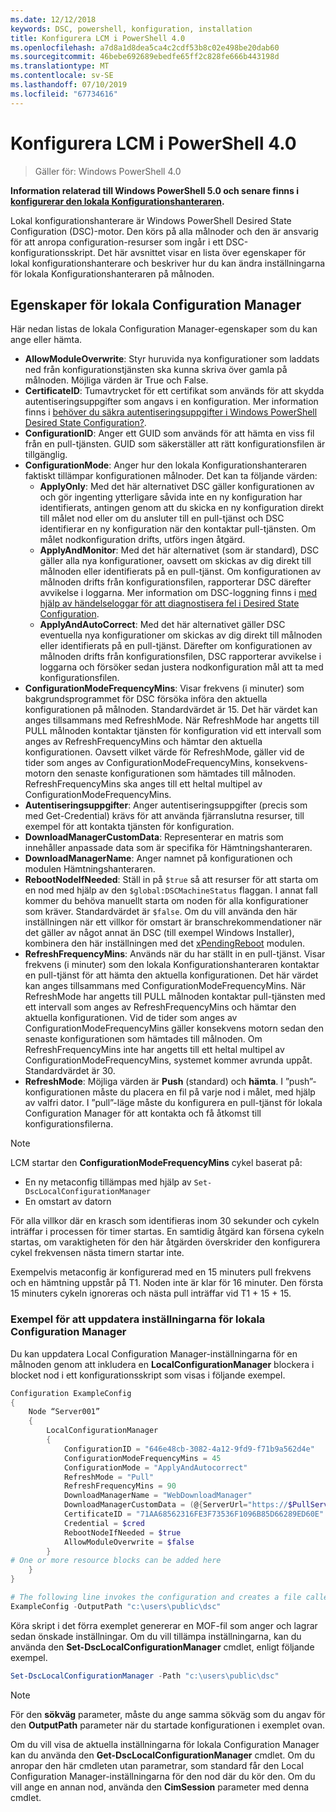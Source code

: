 ```yaml
---
ms.date: 12/12/2018
keywords: DSC, powershell, konfiguration, installation
title: Konfigurera LCM i PowerShell 4.0
ms.openlocfilehash: a7d8a1d8dea5ca4c2cdf53b8c02e498be20dab60
ms.sourcegitcommit: 46bebe692689ebedfe65ff2c828fe666b443198d
ms.translationtype: MT
ms.contentlocale: sv-SE
ms.lasthandoff: 07/10/2019
ms.locfileid: "67734616"
---
```

# <a name="configuring-the-lcm-in-powershell-40"></a>Konfigurera LCM i PowerShell 4.0

>Gäller för: Windows PowerShell 4.0

**Information relaterad till Windows PowerShell 5.0 och senare finns i [konfigurerar den lokala Konfigurationshanteraren](metaConfig.md).**

Lokal konfigurationshanterare är Windows PowerShell Desired State Configuration (DSC)-motor.
Den körs på alla målnoder och den är ansvarig för att anropa configuration-resurser som ingår i ett DSC-konfigurationsskript.
Det här avsnittet visar en lista över egenskaper för lokal konfigurationshanterare och beskriver hur du kan ändra inställningarna för lokala Konfigurationshanteraren på målnoden.

## <a name="local-configuration-manager-properties"></a>Egenskaper för lokala Configuration Manager

Här nedan listas de lokala Configuration Manager-egenskaper som du kan ange eller hämta.

- **AllowModuleOverwrite**: Styr huruvida nya konfigurationer som laddats ned från konfigurationstjänsten ska kunna skriva över gamla på målnoden. Möjliga värden är True och False.
- **CertificateID**: Tumavtrycket för ett certifikat som används för att skydda autentiseringsuppgifter som angavs i en konfiguration. Mer information finns i [behöver du säkra autentiseringsuppgifter i Windows PowerShell Desired State Configuration?](https://blogs.msdn.microsoft.com/powershell/2014/01/31/want-to-secure-credentials-in-windows-powershell-desired-state-configuration/).
- **ConfigurationID**: Anger ett GUID som används för att hämta en viss fil från en pull-tjänsten. GUID som säkerställer att rätt konfigurationsfilen är tillgänglig.
- **ConfigurationMode**: Anger hur den lokala Konfigurationshanteraren faktiskt tillämpar konfigurationen målnoder. Det kan ta följande värden:
  - **ApplyOnly**: Med det här alternativet DSC gäller konfigurationen av och gör ingenting ytterligare såvida inte en ny konfiguration har identifierats, antingen genom att du skicka en ny konfiguration direkt till målet nod eller om du ansluter till en pull-tjänst och DSC identifierar en ny konfiguration när den kontaktar pull-tjänsten. Om målet nodkonfiguration drifts, utförs ingen åtgärd.
  - **ApplyAndMonitor**: Med det här alternativet (som är standard), DSC gäller alla nya konfigurationer, oavsett om skickas av dig direkt till målnoden eller identifierats på en pull-tjänst. Om konfigurationen av målnoden drifts från konfigurationsfilen, rapporterar DSC därefter avvikelse i loggarna. Mer information om DSC-loggning finns i [med hjälp av händelseloggar för att diagnostisera fel i Desired State Configuration](http://blogs.msdn.com/b/powershell/archive/2014/01/03/using-event-logs-to-diagnose-errors-in-desired-state-configuration.aspx).
  - **ApplyAndAutoCorrect**: Med det här alternativet gäller DSC eventuella nya konfigurationer om skickas av dig direkt till målnoden eller identifierats på en pull-tjänst. Därefter om konfigurationen av målnoden drifts från konfigurationsfilen, DSC rapporterar avvikelse i loggarna och försöker sedan justera nodkonfiguration mål att ta med konfigurationsfilen.
- **ConfigurationModeFrequencyMins**: Visar frekvens (i minuter) som bakgrundsprogrammet för DSC försöka införa den aktuella konfigurationen på målnoden. Standardvärdet är 15. Det här värdet kan anges tillsammans med RefreshMode. När RefreshMode har angetts till PULL målnoden kontaktar tjänsten för konfiguration vid ett intervall som anges av RefreshFrequencyMins och hämtar den aktuella konfigurationen. Oavsett vilket värde för RefreshMode, gäller vid de tider som anges av ConfigurationModeFrequencyMins, konsekvens-motorn den senaste konfigurationen som hämtades till målnoden. RefreshFrequencyMins ska anges till ett heltal multipel av ConfigurationModeFrequencyMins.
- **Autentiseringsuppgifter**: Anger autentiseringsuppgifter (precis som med Get-Credential) krävs för att använda fjärranslutna resurser, till exempel för att kontakta tjänsten för konfiguration.
- **DownloadManagerCustomData**: Representerar en matris som innehåller anpassade data som är specifika för Hämtningshanteraren.
- **DownloadManagerName**: Anger namnet på konfigurationen och modulen Hämtningshanteraren.
- **RebootNodeIfNeeded**: Ställ in på `$true` så att resurser för att starta om en nod med hjälp av den `$global:DSCMachineStatus` flaggan. I annat fall kommer du behöva manuellt starta om noden för alla konfigurationer som kräver. Standardvärdet är `$false`. Om du vill använda den här inställningen när ett villkor för omstart är branschrekommendationer när det gäller av något annat än DSC (till exempel Windows Installer), kombinera den här inställningen med det [xPendingReboot](https://github.com/powershell/xpendingreboot) modulen.
- **RefreshFrequencyMins**: Används när du har ställt in en pull-tjänst. Visar frekvens (i minuter) som den lokala Konfigurationshanteraren kontaktar en pull-tjänst för att hämta den aktuella konfigurationen. Det här värdet kan anges tillsammans med ConfigurationModeFrequencyMins. När RefreshMode har angetts till PULL målnoden kontaktar pull-tjänsten med ett intervall som anges av RefreshFrequencyMins och hämtar den aktuella konfigurationen. Vid de tider som anges av ConfigurationModeFrequencyMins gäller konsekvens motorn sedan den senaste konfigurationen som hämtades till målnoden. Om RefreshFrequencyMins inte har angetts till ett heltal multipel av ConfigurationModeFrequencyMins, systemet kommer avrunda uppåt. Standardvärdet är 30.
- **RefreshMode**: Möjliga värden är **Push** (standard) och **hämta**. I ”push”-konfigurationen måste du placera en fil på varje nod i målet, med hjälp av valfri dator. I ”pull”-läge måste du konfigurera en pull-tjänst för lokala Configuration Manager för att kontakta och få åtkomst till konfigurationsfilerna.

> [!NOTE]
> LCM startar den **ConfigurationModeFrequencyMins** cykel baserat på:
>
> - En ny metaconfig tillämpas med hjälp av `Set-DscLocalConfigurationManager`
> - En omstart av datorn
>
> För alla villkor där en krasch som identifieras inom 30 sekunder och cykeln inträffar i processen för timer startas.
> En samtidig åtgärd kan försena cykeln startas, om varaktigheten för den här åtgärden överskrider den konfigurera cykel frekvensen nästa timern startar inte.
>
> Exempelvis metaconfig är konfigurerad med en 15 minuters pull frekvens och en hämtning uppstår på T1.  Noden inte är klar för 16 minuter.  Den första 15 minuters cykeln ignoreras och nästa pull inträffar vid T1 + 15 + 15.

### <a name="example-of-updating-local-configuration-manager-settings"></a>Exempel för att uppdatera inställningarna för lokala Configuration Manager

Du kan uppdatera Local Configuration Manager-inställningarna för en målnoden genom att inkludera en **LocalConfigurationManager** blockera i blocket nod i ett konfigurationsskript som visas i följande exempel.

```powershell
Configuration ExampleConfig
{
    Node “Server001”
    {
        LocalConfigurationManager
        {
            ConfigurationID = "646e48cb-3082-4a12-9fd9-f71b9a562d4e"
            ConfigurationModeFrequencyMins = 45
            ConfigurationMode = "ApplyAndAutocorrect"
            RefreshMode = "Pull"
            RefreshFrequencyMins = 90
            DownloadManagerName = "WebDownloadManager"
            DownloadManagerCustomData = (@{ServerUrl="https://$PullService/psdscpullserver.svc"})
            CertificateID = "71AA68562316FE3F73536F1096B85D66289ED60E"
            Credential = $cred
            RebootNodeIfNeeded = $true
            AllowModuleOverwrite = $false
        }
# One or more resource blocks can be added here
    }
}

# The following line invokes the configuration and creates a file called Server001.meta.mof at the specified path
ExampleConfig -OutputPath "c:\users\public\dsc"
```

Köra skript i det förra exemplet genererar en MOF-fil som anger och lagrar sedan önskade inställningar.
Om du vill tillämpa inställningarna, kan du använda den **Set-DscLocalConfigurationManager** cmdlet, enligt följande exempel.

```powershell
Set-DscLocalConfigurationManager -Path "c:\users\public\dsc"
```

> [!NOTE]
> För den **sökväg** parameter, måste du ange samma sökväg som du angav för den **OutputPath** parameter när du startade konfigurationen i exemplet ovan.

Om du vill visa de aktuella inställningarna för lokala Configuration Manager kan du använda den **Get-DscLocalConfigurationManager** cmdlet.
Om du anropar den här cmdleten utan parametrar, som standard får den Local Configuration Manager-inställningarna för den nod där du kör den.
Om du vill ange en annan nod, använda den **CimSession** parameter med denna cmdlet.
